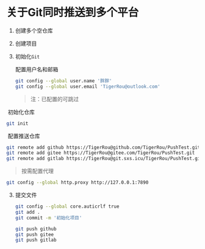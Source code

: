 # 关于Git同时推送到多个平台

1. 创建多个空仓库

2. 创建项目

3. 初始化`Git`

   配置用户名和邮箱

   ```bash
   git config --global user.name '胖胖'
   git config --global user.email 'TigerRou@outlook.com'
   ```

   > 注：已配置的可跳过

​	  初始化仓库
   ```bash
   git init
   ```

​	配置推送仓库

```bash
git remote add github https://TigerRou@github.com/TigerRou/PushTest.git
git remote add gitee https://TigerRou@gitee.com/TigerRou/PushTest.git
git remote add gitlab https://TigerRou@git.sxs.icu/TigerRou/PushTest.git
```

> 按需配置代理

```bash
git config --global http.proxy http://127.0.0.1:7890
```



3. 提交文件

   ```bash
   git config --global core.auticrlf true
   git add .
   git commit -m '初始化项目'
   
   git push github
   git push gitee
   git push gitlab
   ```